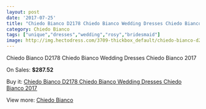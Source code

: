 ```yaml
---
layout: post
date: '2017-07-25'
title: "Chiedo Bianco D2178 Chiedo Bianco Wedding Dresses Chiedo Bianco 2017"
category: Chiedo Bianco
tags: ["unique","dresses","wedding","rosy","bridesmaid"]
image: http://img.hectodress.com/3709-thickbox_default/chiedo-bianco-d2178-chiedo-bianco-wedding-dresses-chiedo-bianco-2013.jpg
---
```

Chiedo Bianco D2178 Chiedo Bianco Wedding Dresses Chiedo Bianco 2017

On Sales: **$287.52**
<a href="https://www.hectodress.com/chiedo-bianco/1927-chiedo-bianco-d2178-chiedo-bianco-wedding-dresses-chiedo-bianco-2013.html"><amp-img layout="responsive" width="600" height="600" src="//img.hectodress.com/3709-thickbox_default/chiedo-bianco-d2178-chiedo-bianco-wedding-dresses-chiedo-bianco-2013.jpg" alt="Chiedo Bianco D2178 Chiedo Bianco Wedding Dresses Chiedo Bianco 2017 0" /></a>
<a href="https://www.hectodress.com/chiedo-bianco/1927-chiedo-bianco-d2178-chiedo-bianco-wedding-dresses-chiedo-bianco-2013.html"><amp-img layout="responsive" width="600" height="600" src="//img.hectodress.com/3710-thickbox_default/chiedo-bianco-d2178-chiedo-bianco-wedding-dresses-chiedo-bianco-2013.jpg" alt="Chiedo Bianco D2178 Chiedo Bianco Wedding Dresses Chiedo Bianco 2017 1" /></a>

Buy it: [Chiedo Bianco D2178 Chiedo Bianco Wedding Dresses Chiedo Bianco 2017](https://www.hectodress.com/chiedo-bianco/1927-chiedo-bianco-d2178-chiedo-bianco-wedding-dresses-chiedo-bianco-2013.html "Chiedo Bianco D2178 Chiedo Bianco Wedding Dresses Chiedo Bianco 2017")

View more: [Chiedo Bianco](https://www.hectodress.com/32-chiedo-bianco "Chiedo Bianco")